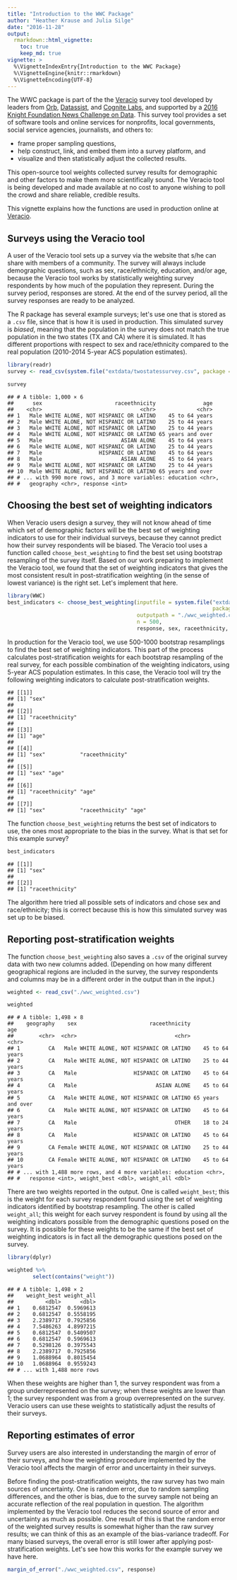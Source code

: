 ```yaml
---
title: "Introduction to the WWC Package"
author: "Heather Krause and Julia Silge"
date: "2016-11-28"
output:
  rmarkdown::html_vignette:
    toc: true
    keep_md: true
vignette: >
  %\VignetteIndexEntry{Introduction to the WWC Package}
  %\VignetteEngine{knitr::rmarkdown}
  %\VignetteEncoding{UTF-8}
---
```

  


The WWC package is part of the the [Veracio](http://veracio.org/) survey tool developed by leaders from [Orb](http://www.orbmedia.org/), [Datassist](http://idatassist.com/), and [Cognite Labs](http://www.cognitelabs.com/), and supported by a [2016 Knight Foundation News Challenge on Data](http://idatassist.com/knight/). This survey tool provides a set of software tools and online services for nonprofits, local governments, social service agencies, journalists, and others to:

- frame proper sampling questions,
- help construct, link, and embed them into a survey platform, and 
- visualize and then statistically adjust the collected results.

This open-source tool weights collected survey results for demographic and other factors to make them more scientifically sound. The Veracio tool is being developed and made available at no cost to anyone wishing to poll the crowd and share reliable, credible results.

This vignette explains how the functions are used in production online at [Veracio](http://veracio.org/).

## Surveys using the Veracio tool

A user of the Veracio tool sets up a survey via the website that s/he can share with members of a community. The survey will always include demographic questions, such as sex, race/ethnicity, education, and/or age, because the Veracio tool works by statistically weighting survey respondents by how much of the population they represent. During the survey period, responses are stored. At the end of the survey period, all the survey responses are ready to be analyzed.

The R package has several example surveys; let's use one that is stored as a `.csv` file, since that is how it is used in production. This simulated survey is *biased*, meaning that the population in the survey does not match the true population in the two states (TX and CA) where it is simulated. It has different proportions with respect to sex and race/ethnicity compared to the real population (2010-2014 5-year ACS population estimates). 


```r
library(readr)
survey <- read_csv(system.file("extdata/twostatessurvey.csv", package = "WWC"))

survey
```

```
## # A tibble: 1,000 × 6
##      sex                       raceethnicity               age
##    <chr>                               <chr>             <chr>
## 1   Male WHITE ALONE, NOT HISPANIC OR LATINO    45 to 64 years
## 2   Male WHITE ALONE, NOT HISPANIC OR LATINO    25 to 44 years
## 3   Male WHITE ALONE, NOT HISPANIC OR LATINO    25 to 44 years
## 4   Male WHITE ALONE, NOT HISPANIC OR LATINO 65 years and over
## 5   Male                         ASIAN ALONE    45 to 64 years
## 6   Male WHITE ALONE, NOT HISPANIC OR LATINO    25 to 44 years
## 7   Male                  HISPANIC OR LATINO    45 to 64 years
## 8   Male                         ASIAN ALONE    45 to 64 years
## 9   Male WHITE ALONE, NOT HISPANIC OR LATINO    25 to 44 years
## 10  Male WHITE ALONE, NOT HISPANIC OR LATINO 65 years and over
## # ... with 990 more rows, and 3 more variables: education <chr>,
## #   geography <chr>, response <int>
```

## Choosing the best set of weighting indicators

When Veracio users design a survey, they will not know ahead of time which set of demographic factors will be the best set of weighting indicators to use for their individual surveys, because they cannot predict how their survey respondents will be biased. The Veracio tool uses a function called `choose_best_weighting` to find the best set using bootstrap resampling of the survey itself. Based on our work preparing to implement the Veracio tool, we found that the set of weighting indicators that gives the most consistent result in post-stratification weighting (in the sense of lowest variance) is the right set. Let's implement that here.


```r
library(WWC)
best_indicators <- choose_best_weighting(inputfile = system.file("extdata/twostatessurvey.csv", 
                                                                 package = "WWC"),
                                         outputpath = "./wwc_weighted.csv",
                                         n = 500, 
                                         response, sex, raceethnicity, age)
```



In production for the Veracio tool, we use 500-1000 bootstrap resamplings to find the best set of weighting indicators. This part of the process calculates post-stratification weights for each bootstrap resampling of the real survey, for each possible combination of the weighting indicators, using 5-year ACS population estimates. In this case, the Veracio tool will try the following weighting indicators to calculate post-stratification weights.


```
## [[1]]
## [1] "sex"
## 
## [[2]]
## [1] "raceethnicity"
## 
## [[3]]
## [1] "age"
## 
## [[4]]
## [1] "sex"           "raceethnicity"
## 
## [[5]]
## [1] "sex" "age"
## 
## [[6]]
## [1] "raceethnicity" "age"          
## 
## [[7]]
## [1] "sex"           "raceethnicity" "age"
```

The function `choose_best_weighting` returns the best set of indicators to use, the ones most appropriate to the bias in the survey. What is that set for this example survey?


```r
best_indicators
```

```
## [[1]]
## [1] "sex"
## 
## [[2]]
## [1] "raceethnicity"
```

The algorithm here tried all possible sets of indicators and chose sex and race/ethnicity; this is correct because this is how this simulated survey was set up to be biased.

## Reporting post-stratification weights

The function `choose_best_weighting` also saves a `.csv` of the original survey data with two new columns added. (Depending on how many different geographical regions are included in the survey, the survey respondents and columns may be in a different order in the output than in the input.)


```r
weighted <- read_csv("./wwc_weighted.csv")

weighted
```


```
## # A tibble: 1,498 × 8
##    geography    sex                       raceethnicity               age
##        <chr>  <chr>                               <chr>             <chr>
## 1         CA   Male WHITE ALONE, NOT HISPANIC OR LATINO    45 to 64 years
## 2         CA   Male WHITE ALONE, NOT HISPANIC OR LATINO    25 to 44 years
## 3         CA   Male                  HISPANIC OR LATINO    45 to 64 years
## 4         CA   Male                         ASIAN ALONE    45 to 64 years
## 5         CA   Male WHITE ALONE, NOT HISPANIC OR LATINO 65 years and over
## 6         CA   Male WHITE ALONE, NOT HISPANIC OR LATINO    45 to 64 years
## 7         CA   Male                               OTHER    18 to 24 years
## 8         CA   Male                  HISPANIC OR LATINO    45 to 64 years
## 9         CA Female WHITE ALONE, NOT HISPANIC OR LATINO    25 to 44 years
## 10        CA Female WHITE ALONE, NOT HISPANIC OR LATINO    45 to 64 years
## # ... with 1,488 more rows, and 4 more variables: education <chr>,
## #   response <int>, weight_best <dbl>, weight_all <dbl>
```

There are two weights reported in the output. One is called `weight_best`; this is the weight for each survey respondent found using the set of weighting indicators identified by bootstrap resampling. The other is called `weight_all`; this weight for each survey respondent is found by using all the weighting indicators possible from the demographic questions posed on the survey. It is possible for these weights to be the same if the best set of weighting indicators is in fact all the demographic questions posed on the survey.


```r
library(dplyr)

weighted %>% 
        select(contains("weight"))
```

```
## # A tibble: 1,498 × 2
##    weight_best weight_all
##          <dbl>      <dbl>
## 1    0.6812547  0.5969613
## 2    0.6812547  0.5558195
## 3    2.2389717  0.7925856
## 4    7.5486263  4.8997215
## 5    0.6812547  0.5409507
## 6    0.6812547  0.5969613
## 7    0.5298126  0.3975543
## 8    2.2389717  0.7925856
## 9    1.0688964  0.8015454
## 10   1.0688964  0.9559243
## # ... with 1,488 more rows
```

When these weights are higher than 1, the survey respondent was from a group underrepresented on the survey; when these weights are lower than 1; the survey respondent was from a group overrepresented on the survey. Veracio users can use these weights to statistically adjust the results of their surveys.

## Reporting estimates of error

Survey users are also interested in understanding the margin of error of their surveys, and how the weighting procedure implemented by the Veracio tool affects the margin of error and uncertainty in their surveys.

Before finding the post-stratification weights, the raw survey has two main sources of uncertainty. One is random error, due to random sampling differences, and the other is bias, due to the survey sample not being an accurate reflection of the real population in question. The algorithm implemented by the Veracio tool reduces the second source of error and uncertainty as much as possible. One result of this is that the random error of the weighted survey results is somewhat higher than the raw survey results; we can think of this as an example of the bias-variance tradeoff. For many biased surveys, the overall error is still lower after applying post-stratification weights. Let's see how this works for the example survey we have here.


```r
margin_of_error("./wwc_weighted.csv", response)
```

